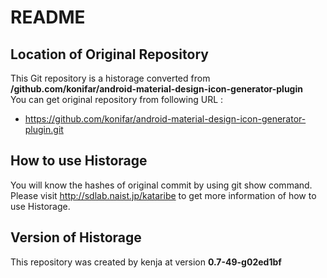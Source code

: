 # README
## Location of Original Repository
This Git repository is a historage converted from **/github.com/konifar/android-material-design-icon-generator-plugin**  
You can get original repository from following URL :

- https://github.com/konifar/android-material-design-icon-generator-plugin.git

## How to use Historage
You will know the hashes of original commit by using git show command.  
Please visit <http://sdlab.naist.jp/kataribe> to get more information of how to use Historage.

## Version of Historage
This repository was created by kenja at version **0.7-49-g02ed1bf**
